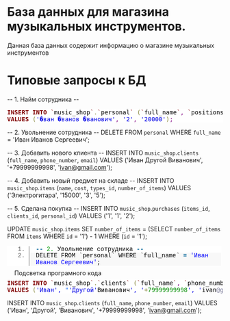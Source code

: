 # База данных для магазина музыкальных инструментов.
Данная база данных содержит информацию о магазине музыкальных инструментов
# Типовые запросы к БД
-- 1. Найм сотрудника --

<pre style="color:#000000;background:#ffffff;"><span style="color:#800000; font-weight:bold; ">INSERT</span> <span style="color:#800000; font-weight:bold; ">INTO</span> <span style="color:#800000; ">`</span><span style="color:#000000; background:#ffffff; ">music_shop</span><span style="color:#800000; ">`</span><span style="color:#808030; ">.</span><span style="color:#800000; ">`</span><span style="color:#000000; background:#ffffff; ">personal</span><span style="color:#800000; ">`</span> <span style="color:#808030; ">(</span><span style="color:#800000; ">`</span><span style="color:#000000; background:#ffffff; ">full_name</span><span style="color:#800000; ">`</span><span style="color:#800080; ">,</span> <span style="color:#800000; ">`</span><span style="color:#000000; background:#ffffff; ">positions_id</span><span style="color:#800000; ">`</span><span style="color:#800080; ">,</span> <span style="color:#800000; ">`</span><span style="color:#000000; background:#ffffff; ">salary</span><span style="color:#800000; ">`</span><span style="color:#808030; ">)</span>
<span style="color:#800000; font-weight:bold; ">VALUES</span> <span style="color:#808030; ">(</span><span style="color:#0000e6; ">'�ван �ванов �ванович'</span><span style="color:#800080; ">,</span> <span style="color:#0000e6; ">'2'</span><span style="color:#800080; ">,</span> <span style="color:#0000e6; ">'20000'</span><span style="color:#808030; ">)</span><span style="color:#800080; ">;</span>
</pre>


-- 2. Увольнение сотрудника --
DELETE FROM `personal` WHERE `full_name` = 'Иван Иванов Сергеевич';

-- 3. Добавить нового клиента --
INSERT INTO `music_shop`.`clients` (`full_name`, `phone_number`, `email`)
VALUES ('Иван Другой Виванович', '+79999999998', 'ivan@gmail.com');

-- 4. Добавить новый предмет на складе --
INSERT INTO `music_shop`.`items` (`name`, `cost`, `types_id`, `number_of_items`)
VALUES ('Электрогитара', '15000', '3', '5');

-- 5. Сделана покупка --
INSERT INTO `music_shop`.`purchases` (`items_id`, `clients_id`, `personal_id`)
VALUES ('1', '1', '2');

UPDATE `music_shop`.`items`
SET `number_of_items` = (SELECT `number_of_items` FROM `items` WHERE `id` = '1') - 1
WHERE (`id` = '1');

<style type="text/css" scoped="scoped">.slgh,.slgh code,.slgh ul, .slgh ol{margin:0;padding:0;border:0;outline:0;background:none;text-align:left;float:none;vertical-align:baseline;position:static;left:auto;top:auto;right:auto;bottom:auto;height:auto;width:auto;line-height:1.1em;font-family:'Courier New', Courier, monospace;font-weight:normal;font-style:normal;font-size:1em;min-height:inherit;min-height:auto;}.slgh{background:#fff;width:99%;margin:1em 0;padding:1px;position:relative;overflow:auto;overflow-y:hidden;}.slgh ul{list-style:none;margin-left:.5em}.slgh ol{margin-left:3.5em}.slgh .bold {font-weight:bold;}.slgh .italic {font-style:italic;}.slgh .no-wrap li{white-space:pre;}.slgh li{padding-left:.5em;}.slgh li{border-left:3px solid #ccc;color:#666;}.slgh li.alt1{background:#fff;padding-left: 1em;}.slgh li.alt2{background:#F8F8F8;padding-left: 1em;}.slgh .plain, .slgh .plain a{color:#000;}.slgh .comments, .slgh .comments a{color:#008200;}.slgh .string, .slgh .string a{color:blue;}.slgh .keyword{color:#069;font-weight:bold;}.slgh .preprocessor {color:gray;}.slgh .variable{color:#a70;}.slgh .value{color:#090;}.slgh .functions{color:#ff1493;}.slgh .constants{color:#0066CC;}.slgh .script{background:yellow;}.slgh .color1,.slgh .color1 a{color:#808080;}.slgh .color2,.slgh .color2 a{color:#ff1493;}.slgh .color3,.slgh .color3 a{color:red;}.slghcr{margin:-.5em 1.2em}.slghcr a{color:#aaa;background:#fff;text-decoration:none;border-bottom:1px dotted #aaa;font-size:.6em;font-family:arial}</style><div id="hler_967180" class="slgh"><ol class="lines no-wrap"><li class="alt1"><code class="keyword">-</code><code class="keyword">-</code> <code class="value">2.</code> <code class="plain">Увольнение сотрудника </code><code class="keyword">-</code><code class="keyword">-</code></li><li class="alt2"><code class="plain">DELETE FROM `personal` WHERE `full_name` </code><code class="keyword">=</code> <code class="string">'Иван Иванов Сергеевич'</code><code class="plain">;</code></li></ol></div><div class="slghcr">Подсветка програмного кода</div>

<pre style="color:#000000;background:#ffffff;"><span style="color:#800000; font-weight:bold; "><ya-tr-span data-index="4-0" data-translated="true" data-source-lang="en" data-target-lang="ru" data-value="INSERT" data-translation="INSERT" data-type="trSpan">INSERT</ya-tr-span></span> <span style="color:#800000; font-weight:bold; "><ya-tr-span data-index="4-0" data-translated="true" data-source-lang="en" data-target-lang="ru" data-value="INTO" data-translation="INTO" data-type="trSpan">INTO</ya-tr-span></span> <span style="color:#800000; "><ya-tr-span data-index="4-0" data-translated="true" data-source-lang="en" data-target-lang="ru" data-value="`" data-translation="`" data-type="trSpan">`</ya-tr-span></span><span style="color:#000000; background:#ffffff; "><ya-tr-span data-index="4-0" data-translated="true" data-source-lang="en" data-target-lang="ru" data-value="music_shop" data-translation="music_shop" data-type="trSpan">music_shop</ya-tr-span></span><span style="color:#800000; "><ya-tr-span data-index="4-0" data-translated="true" data-source-lang="en" data-target-lang="ru" data-value="`" data-translation="`" data-type="trSpan">`</ya-tr-span></span><span style="color:#808030; "><ya-tr-span data-index="4-0" data-translated="true" data-source-lang="en" data-target-lang="ru" data-value="." data-translation="." data-type="trSpan">.</ya-tr-span></span><span style="color:#800000; "><ya-tr-span data-index="4-0" data-translated="true" data-source-lang="en" data-target-lang="ru" data-value="`" data-translation="`" data-type="trSpan">`</ya-tr-span></span><span style="color:#000000; background:#ffffff; "><ya-tr-span data-index="4-0" data-translated="true" data-source-lang="en" data-target-lang="ru" data-value="clients" data-translation="clients" data-type="trSpan">clients</ya-tr-span></span><span style="color:#800000; "><ya-tr-span data-index="4-0" data-translated="true" data-source-lang="en" data-target-lang="ru" data-value="`" data-translation="`" data-type="trSpan">`</ya-tr-span></span> <span style="color:#808030; "><ya-tr-span data-index="4-0" data-translated="true" data-source-lang="en" data-target-lang="ru" data-value="(" data-translation="(" data-type="trSpan">(</ya-tr-span></span><span style="color:#800000; "><ya-tr-span data-index="4-0" data-translated="true" data-source-lang="en" data-target-lang="ru" data-value="`" data-translation="`" data-type="trSpan">`</ya-tr-span></span><span style="color:#000000; background:#ffffff; "><ya-tr-span data-index="4-0" data-translated="true" data-source-lang="en" data-target-lang="ru" data-value="full_name" data-translation="full_name" data-type="trSpan">full_name</ya-tr-span></span><span style="color:#800000; "><ya-tr-span data-index="4-0" data-translated="true" data-source-lang="en" data-target-lang="ru" data-value="`" data-translation="`" data-type="trSpan">`</ya-tr-span></span><span style="color:#800080; "><ya-tr-span data-index="4-0" data-translated="true" data-source-lang="en" data-target-lang="ru" data-value="," data-translation="," data-type="trSpan">,</ya-tr-span></span> <span style="color:#800000; "><ya-tr-span data-index="4-0" data-translated="true" data-source-lang="en" data-target-lang="ru" data-value="`" data-translation="`" data-type="trSpan">`</ya-tr-span></span><span style="color:#000000; background:#ffffff; "><ya-tr-span data-index="4-0" data-translated="true" data-source-lang="en" data-target-lang="ru" data-value="phone_number" data-translation="phone_number" data-type="trSpan">phone_number</ya-tr-span></span><span style="color:#800000; "><ya-tr-span data-index="4-0" data-translated="true" data-source-lang="en" data-target-lang="ru" data-value="`" data-translation="`" data-type="trSpan">`</ya-tr-span></span><span style="color:#800080; "><ya-tr-span data-index="4-0" data-translated="true" data-source-lang="en" data-target-lang="ru" data-value="," data-translation="," data-type="trSpan">,</ya-tr-span></span> <span style="color:#800000; "><ya-tr-span data-index="4-0" data-translated="true" data-source-lang="en" data-target-lang="ru" data-value="`" data-translation="`" data-type="trSpan">`</ya-tr-span></span><span style="color:#000000; background:#ffffff; "><ya-tr-span data-index="4-0" data-translated="true" data-source-lang="en" data-target-lang="ru" data-value="email" data-translation="email" data-type="trSpan">email</ya-tr-span></span><span style="color:#800000; "><ya-tr-span data-index="4-0" data-translated="true" data-source-lang="en" data-target-lang="ru" data-value="`" data-translation="`" data-type="trSpan">`</ya-tr-span></span><span style="color:#808030; "><ya-tr-span data-index="4-0" data-translated="true" data-source-lang="en" data-target-lang="ru" data-value=")" data-translation=")" data-type="trSpan">)</ya-tr-span></span>
<span style="color:#800000; font-weight:bold; "><ya-tr-span data-index="4-0" data-translated="true" data-source-lang="en" data-target-lang="ru" data-value="VALUES" data-translation="VALUES" data-type="trSpan">VALUES</ya-tr-span></span> <span style="color:#808030; "><ya-tr-span data-index="4-0" data-translated="true" data-source-lang="en" data-target-lang="ru" data-value="(" data-translation="(" data-type="trSpan">(</ya-tr-span></span><span style="color:#0000e6; "><ya-tr-span data-index="4-0" data-translated="true" data-source-lang="en" data-target-lang="ru" data-value="'Иван', " data-translation="'Иван', " data-type="trSpan">'Иван', </ya-tr-span></span><span style="color:#0f69ff; "><ya-tr-span data-index="4-0" data-translated="true" data-source-lang="en" data-target-lang="ru" data-value="&quot;" data-translation="&quot;" data-type="trSpan">"</ya-tr-span></span><span style="color:#0000e6; "><ya-tr-span data-index="4-0" data-translated="true" data-source-lang="en" data-target-lang="ru" data-value="'Другой'" data-translation="'Другой'" data-type="trSpan">'Другой'</ya-tr-span></span><ya-tr-span data-index="4-0" data-translated="true" data-source-lang="en" data-target-lang="ru" data-value="Виванович" data-translation="Виванович" data-type="trSpan">Виванович</ya-tr-span><span style="color:#0000e6; "><ya-tr-span data-index="4-0" data-translated="true" data-source-lang="en" data-target-lang="ru" data-value="', '" data-translation="', '" data-type="trSpan">', '</ya-tr-span></span><span style="color:#808030; "><ya-tr-span data-index="4-0" data-translated="true" data-source-lang="en" data-target-lang="ru" data-value="+" data-translation="+" data-type="trSpan">+</ya-tr-span></span><span style="color:#008c00; "><ya-tr-span data-index="4-0" data-translated="true" data-source-lang="en" data-target-lang="ru" data-value="79999999998" data-translation="79999999998" data-type="trSpan">79999999998</ya-tr-span></span><span style="color:#0000e6; "><ya-tr-span data-index="4-0" data-translated="true" data-source-lang="en" data-target-lang="ru" data-value="', '" data-translation="', '" data-type="trSpan">', '</ya-tr-span></span><ya-tr-span data-index="4-0" data-translated="true" data-source-lang="en" data-target-lang="ru" data-value="ivan" data-translation="ivan" data-type="trSpan">ivan</ya-tr-span><span style="color:#797997; "><ya-tr-span data-index="4-0" data-translated="true" data-source-lang="en" data-target-lang="ru" data-value="@gmail" data-translation="@gmail" data-type="trSpan">@gmail</ya-tr-span></span><span style="color:#808030; "><ya-tr-span data-index="4-0" data-translated="true" data-source-lang="en" data-target-lang="ru" data-value="." data-translation="." data-type="trSpan">.</ya-tr-span></span><ya-tr-span data-index="4-0" data-translated="true" data-source-lang="en" data-target-lang="ru" data-value="com" data-translation="com" data-type="trSpan">com</ya-tr-span><span style="color:#0000e6; "><ya-tr-span data-index="4-0" data-translated="true" data-source-lang="en" data-target-lang="ru" data-value="');" data-translation="');" data-type="trSpan">');</ya-tr-span></span>
</pre>

INSERT INTO `music_shop`.`clients` (`full_name`, `phone_number`, `email`)
VALUES ('Иван', 'Другой', 'Виванович', '+79999999998', 'ivan@gmail.com');
